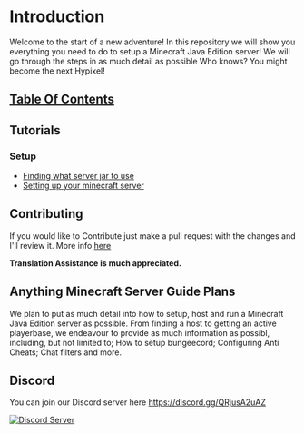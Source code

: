 # Introduction

Welcome to the start of a new adventure! In this repository we will show you everything you need to do to setup a Minecraft Java Edition server! 
We will go through the steps in as much detail as possible
Who knows? You might become the next Hypixel!

## [Table Of Contents](TOC.md)

## Tutorials

### Setup

- [Finding what server jar to use](tutorials/en_us/JARS/FINDING.md)
- [Setting up your minecraft server](tutorials/en_us/SETUP/BASIC.md)

## Contributing

If you would like to Contribute just make a pull request with the changes and I'll review it. More info [here](CONTRIBUTING.md)

**Translation Assistance is much appreciated.**

## Anything Minecraft Server Guide Plans

We plan to put as much detail into how to setup, host and run a Minecraft Java Edition server as possible.
From finding a host to getting an active playerbase, we endeavour to provide as much information as possibl, including, but not limited to; How to setup bungeecord; Configuring Anti Cheats; Chat filters and more.

## Discord

You can join our Discord server here <https://discord.gg/QRjusA2uAZ>

[![Discord Server](https://img.shields.io/discord/803527976670855169?color=7289da&label=DISCORD&style=for-the-badge)](https://discord.gg/QRjusA2uAZ)

